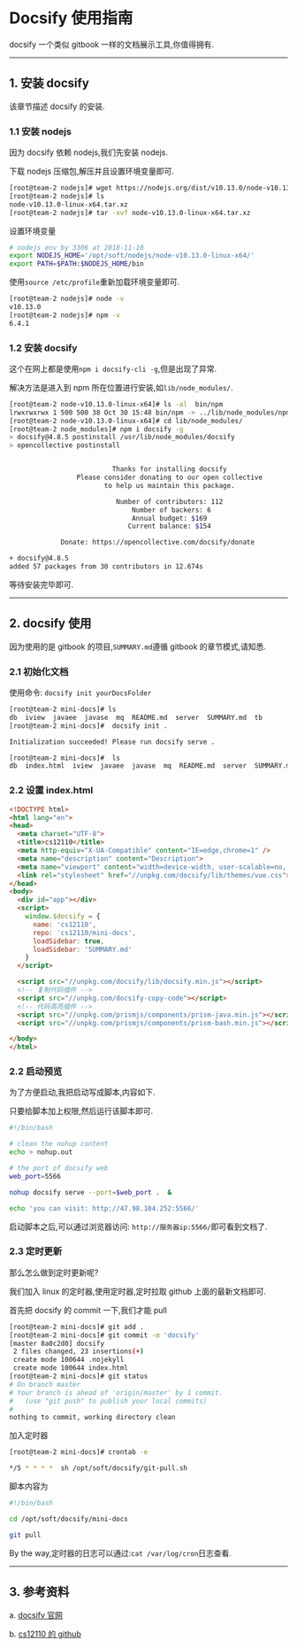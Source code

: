 # Docsify 使用指南

docsify 一个类似 gitbook 一样的文档展示工具,你值得拥有.

---

## 1. 安装 docsify

该章节描述 docsify 的安装.

### 1.1 安装 nodejs

因为 docsify 依赖 nodejs,我们先安装 nodejs.

下载 nodejs 压缩包,解压并且设置环境变量即可.

```bash
[root@team-2 nodejs]# wget https://nodejs.org/dist/v10.13.0/node-v10.13.0-linux-x64.tar.xz
[root@team-2 nodejs]# ls
node-v10.13.0-linux-x64.tar.xz
[root@team-2 nodejs]# tar -xvf node-v10.13.0-linux-x64.tar.xz
```

设置环境变量

```bash
# nodejs env by 3306 at 2018-11-10
export NODEJS_HOME='/opt/soft/nodejs/node-v10.13.0-linux-x64/'
export PATH=$PATH:$NODEJS_HOME/bin
```

使用`source /etc/profile`重新加载环境变量即可.

```sh
[root@team-2 nodejs]# node -v
v10.13.0
[root@team-2 nodejs]# npm -v
6.4.1
```

### 1.2 安装 docsify

这个在网上都是使用`npm i docsify-cli -g`,但是出现了异常.

解决方法是进入到 npm 所在位置进行安装,如`lib/node_modules/`.

```sh
[root@team-2 node-v10.13.0-linux-x64]# ls -al  bin/npm
lrwxrwxrwx 1 500 500 38 Oct 30 15:48 bin/npm -> ../lib/node_modules/npm/bin/npm-cli.js
[root@team-2 node-v10.13.0-linux-x64]# cd lib/node_modules/
[root@team-2 node_modules]# npm i docsify -g
> docsify@4.8.5 postinstall /usr/lib/node_modules/docsify
> opencollective postinstall


                          Thanks for installing docsify
                 Please consider donating to our open collective
                        to help us maintain this package.

                           Number of contributors: 112
                               Number of backers: 6
                               Annual budget: $169
                              Current balance: $154

             Donate: https://opencollective.com/docsify/donate

+ docsify@4.8.5
added 57 packages from 30 contributors in 12.674s
```

等待安装完毕即可.

---

## 2. docsify 使用

因为使用的是 gitbook 的项目,`SUMMARY.md`遵循 gitbook 的章节模式,请知悉.

### 2.1 初始化文档

使用命令: `docsify init yourDocsFolder`

```sh
[root@team-2 mini-docs]# ls
db  iview  javaee  javase  mq  README.md  server  SUMMARY.md  tb
[root@team-2 mini-docs]#  docsify init .

Initialization succeeded! Please run docsify serve .

[root@team-2 mini-docs]#  ls
db  index.html	iview  javaee  javase  mq  README.md  server  SUMMARY.md  tb
```

### 2.2 设置 index.html

```html
<!DOCTYPE html>
<html lang="en">
<head>
  <meta charset="UTF-8">
  <title>cs12110</title>
  <meta http-equiv="X-UA-Compatible" content="IE=edge,chrome=1" />
  <meta name="description" content="Description">
  <meta name="viewport" content="width=device-width, user-scalable=no, initial-scale=1.0, maximum-scale=1.0, minimum-scale=1.0">
  <link rel="stylesheet" href="//unpkg.com/docsify/lib/themes/vue.css">
</head>
<body>
  <div id="app"></div>
  <script>
    window.$docsify = {
      name: 'cs12110',
      repo: 'cs12110/mini-docs',
      loadSidebar: true,
      loadSidebar: 'SUMMARY.md'
    }
  </script>

  <script src="//unpkg.com/docsify/lib/docsify.min.js"></script>
  <!-- 复制代码插件 -->
  <script src="//unpkg.com/docsify-copy-code"></script>
  <!-- 代码高亮插件 -->
  <script src="//unpkg.com/prismjs/components/prism-java.min.js"></script>
  <script src="//unpkg.com/prismjs/components/prism-bash.min.js"></script>

</body>
</html>
```

### 2.2 启动预览

为了方便启动,我把启动写成脚本,内容如下.

只要给脚本加上权限,然后运行该脚本即可.

```bash
#!/bin/bash

# clean the nohup content
echo > nohup.out

# the port of docsify web
web_port=5566

nohup docsify serve --port=$web_port .  &

echo 'you can visit: http://47.98.104.252:5566/'
```

启动脚本之后,可以通过浏览器访问: `http://服务器ip:5566/`即可看到文档了.

### 2.3 定时更新

那么怎么做到定时更新呢?

我们加入 linux 的定时器,使用定时器,定时拉取 github 上面的最新文档即可.

首先把 docsify 的 commit 一下,我们才能 pull

```sh
[root@team-2 mini-docs]# git add .
[root@team-2 mini-docs]# git commit -m 'docsify'
[master 8a0c2d0] docsify
 2 files changed, 23 insertions(+)
 create mode 100644 .nojekyll
 create mode 100644 index.html
[root@team-2 mini-docs]# git status
# On branch master
# Your branch is ahead of 'origin/master' by 1 commit.
#   (use "git push" to publish your local commits)
#
nothing to commit, working directory clean
```

加入定时器

```sh
[root@team-2 mini-docs]# crontab -e

*/5 * * * *  sh /opt/soft/docsify/git-pull.sh
```

脚本内容为

```bash
#!/bin/bash

cd /opt/soft/docsify/mini-docs

git pull
```

By the way,定时器的日志可以通过:`cat /var/log/cron`日志查看.

---

## 3. 参考资料

a. [docsify 官网](https://docsify.js.org/#/)

b. [cs12110 的 github](https://github.com/cs12110)
